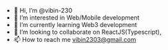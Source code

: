 - 👋 Hi, I’m @vibin-230
- 👀 I’m interested in Web/Mobile development 
- 🌱 I’m currently learning Web3 development
- 💞️ I’m looking to collaborate on ReactJS(Typescript), 
- 📫 How to reach me vibin2303@gmail.com

<!---
vibin-230/vibin-230 is a ✨ special ✨ repository because its `README.md` (this file) appears on your GitHub profile.
You can click the Preview link to take a look at your changes.
--->
